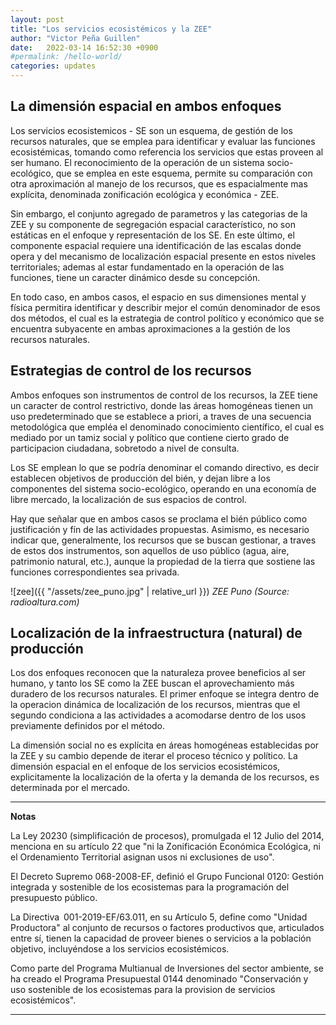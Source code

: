 ```yaml
---
layout: post
title: "Los servicios ecosistémicos y la ZEE"
author: "Victor Peña Guillen"
date:   2022-03-14 16:52:30 +0900
#permalink: /hello-world/
categories: updates
---
```


## La dimensión espacial en ambos enfoques

Los servicios ecosistemicos - SE son un esquema, de gestión de los recursos naturales, que se emplea para identificar y evaluar las funciones ecosistémicas, tomando como referencia los servicios que estas proveen al ser humano. El reconocimiento de la operación de un sistema socio-ecológico, que se emplea en este esquema, permite su comparación con otra aproximación al manejo de los recursos, que es espacialmente mas explícita, denominada zonificación ecológica y económica - ZEE.

Sin embargo, el conjunto agregado de parametros y las categorias de la ZEE y su componente de segregación espacial característico, no son estáticas en el enfoque y representación de los SE. En este último, el componente espacial requiere una identificación de las escalas donde opera y del mecanismo de localización espacial presente en estos niveles territoriales; ademas al estar fundamentado en la operación de las funciones, tiene un caracter dinámico desde su concepción.

En todo caso, en ambos casos, el espacio en sus dimensiones mental y física  permitira identificar y describir mejor el común denominador de esos dos métodos, el cual es la estrategia de control político y económico que se encuentra subyacente en ambas aproximaciones a la gestión de los recursos naturales.

## Estrategias de control de los recursos

Ambos enfoques son instrumentos de control de los recursos, la ZEE tiene un caracter de control restrictivo, donde las áreas homogéneas tienen un uso predeterminado que se establece a priori, a traves de una secuencia metodológica que empléa el denominado conocimiento científico, el cual es mediado por un tamiz social y político que contiene cierto grado de participacion ciudadana, sobretodo a nivel de consulta.

Los SE emplean lo que se podría denominar el comando directivo, es decir establecen objetivos de producción del bién, y dejan libre a los componentes del sistema socio-ecológico, operando en una economía de libre mercado, la localización de sus espacios de control.

Hay que señalar que en ambos casos se proclama el bién público como justificación y fín de las actividades propuestas. Asimismo, es necesario indicar que, generalmente, los recursos que se buscan gestionar, a traves de estos dos instrumentos, son aquellos de uso público (agua, aire, patrimonio natural, etc.), aunque la propiedad de la tierra que sostiene las funciones correspondientes sea privada.

![zee]({{ "/assets/zee_puno.jpg" | relative_url }})
*ZEE Puno (Source: radioaltura.com)*

## Localización de la infraestructura (natural) de producción

Los dos enfoques reconocen que la naturaleza provee beneficios al ser humano, y tanto los SE como la ZEE buscan el aprovechamiento más duradero de los recursos naturales. El primer enfoque se integra dentro de la operacion dinámica de localización de los recursos, mientras que el segundo condiciona a las actividades a acomodarse dentro de los usos previamente definidos por el método.

La dimensión social no es explícita en áreas homogéneas establecidas por la ZEE y su cambio depende de iterar el proceso técnico y político. La dimensión espacial en el enfoque de los servicios ecosistémicos,  explicitamente la localización de la oferta y la demanda de los recursos, es determinada por el mercado.

---
**Notas**

La Ley 20230 (simplificación de procesos), promulgada el 12 Julio del 2014, menciona en su artículo 22 que "ni la Zonificación Económica Ecológica, ni el
Ordenamiento Territorial asignan usos ni exclusiones de uso".

El Decreto Supremo 068-2008-EF, definió el Grupo Funcional 0120: Gestión integrada y sostenible de los ecosistemas para la programación del presupuesto público.

La Directiva 001-2019-EF/63.011, en su Artículo 5, define como "Unidad Productora" al conjunto de recursos o factores productivos que, articulados entre sí, tienen la capacidad de proveer bienes o servicios a la población objetivo, incluyéndose a los servicios ecosistémicos.

Como parte del Programa Multianual de Inversiones del sector ambiente, se ha creado el Programa Presupuestal 0144 denominado "Conservación y uso sostenible de los ecosistemas para la provision de servicios ecosistémicos".

---

